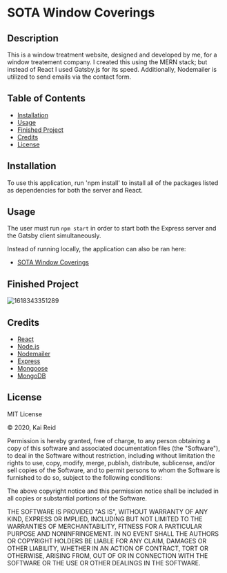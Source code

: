 # SOTA Window Coverings

## Description 

This is a window treatment website, designed and developed by me, for a window treatement company. I created this using the MERN stack; but instead of React I used Gatsby.js for its speed. Additionally, Nodemailer is utilized to send emails via the contact form.

## Table of Contents

* [Installation](#installation)
* [Usage](#usage)
* [Finished Project](#finished-project)
* [Credits](#credits)
* [License](#license)

## Installation

To use this application, run 'npm install' to install all of the packages listed as dependencies for both the server and React.

## Usage 

The user must run `npm start` in order to start both the Express server and the Gatsby client simultaneously.

Instead of running locally, the application can also be ran here:
 * [SOTA Window Coverings](https://sotawindowcoverings.herokuapp.com/)

## Finished Project

![1618343351289](https://user-images.githubusercontent.com/67942678/114750690-419a1d00-9d22-11eb-8a9d-95c01033a0d9.png)

## Credits

* [React](https://www.gatsbyjs.com/)
* [Node.js](https://nodejs.org/en/)
* [Nodemailer](https://nodemailer.com/)
* [Express](https://www.npmjs.com/package/express)
* [Mongoose](https://mongoosejs.com/)
* [MongoDB](https://www.mongodb.com/)

## License

MIT License

&copy; 2020, Kai Reid

Permission is hereby granted, free of charge, to any person obtaining a copy of this software and associated documentation files (the "Software"), to deal in the Software without restriction, including without limitation the rights to use, copy, modify, merge, publish, distribute, sublicense, and/or sell copies of the Software, and to permit persons to whom the Software is furnished to do so, subject to the following conditions:

The above copyright notice and this permission notice shall be included in all copies or substantial portions of the Software.

THE SOFTWARE IS PROVIDED "AS IS", WITHOUT WARRANTY OF ANY KIND, EXPRESS OR IMPLIED, INCLUDING BUT NOT LIMITED TO THE WARRANTIES OF MERCHANTABILITY, FITNESS FOR A PARTICULAR PURPOSE AND NONINFRINGEMENT. IN NO EVENT SHALL THE AUTHORS OR COPYRIGHT HOLDERS BE LIABLE FOR ANY CLAIM, DAMAGES OR OTHER LIABILITY, WHETHER IN AN ACTION OF CONTRACT, TORT OR OTHERWISE, ARISING FROM, OUT OF OR IN CONNECTION WITH THE SOFTWARE OR THE USE OR OTHER DEALINGS IN THE SOFTWARE.
